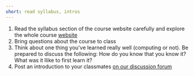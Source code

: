 ```yaml
---
short: read syllabus, intros
---
```

1. Read the syllabus section of the course website carefully and explore the whole course [website](https://introcompsys.github.io/spring2023/)
1. Bring questions about the course to class
1. Think about one thing you've learned really well (computing or not). Be prepared to discuss the following: How do you know that you know it? What was it llike to first learn it? 
1. Post an introduction to your classmates [on our discussion forum](https://github.com/introcompsys/sp23community/discussions/1)

